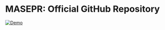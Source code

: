 # MASEPR: Official GitHub Repository

[![Demo](https://img.youtube.com/vi/AJmEaYsLYB8/hqdefault.jpg)](https://www.youtube.com/watch?v=AJmEaYsLYB8&ab_channel=DC "Little red riding hood - Click to Watch!")
